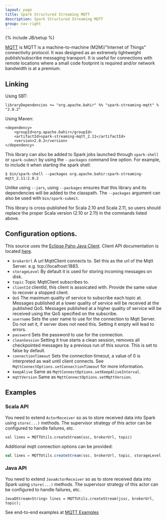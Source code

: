 ```yaml
---
layout: page
title: Spark Structured Streaming MQTT
description: Spark Structured Streaming MQTT
group: nav-right
---
```

<!--
{% comment %}
Licensed to the Apache Software Foundation (ASF) under one or more
contributor license agreements.  See the NOTICE file distributed with
this work for additional information regarding copyright ownership.
The ASF licenses this file to you under the Apache License, Version 2.0
(the "License"); you may not use this file except in compliance with
the License.  You may obtain a copy of the License at

http://www.apache.org/licenses/LICENSE-2.0

Unless required by applicable law or agreed to in writing, software
distributed under the License is distributed on an "AS IS" BASIS,
WITHOUT WARRANTIES OR CONDITIONS OF ANY KIND, either express or implied.
See the License for the specific language governing permissions and
limitations under the License.
{% endcomment %}
-->

{% include JB/setup %}


[MQTT](http://mqtt.org/) is MQTT is a machine-to-machine (M2M)/"Internet of Things" connectivity protocol. It was designed as an extremely lightweight publish/subscribe messaging transport. It is useful for connections with remote locations where a small code footprint is required and/or network bandwidth is at a premium. 

## Linking

Using SBT:

    libraryDependencies += "org.apache.bahir" %% "spark-streaming-mqtt" % "2.0.2"

Using Maven:

    <dependency>
        <groupId>org.apache.bahir</groupId>
        <artifactId>spark-streaming-mqtt_2.11</artifactId>
        <version>2.0.2</version>
    </dependency>

This library can also be added to Spark jobs launched through `spark-shell` or `spark-submit` by using the `--packages` command line option.
For example, to include it when starting the spark shell:

    $ bin/spark-shell --packages org.apache.bahir:spark-streaming-mqtt_2.11:2.0.2

Unlike using `--jars`, using `--packages` ensures that this library and its dependencies will be added to the classpath.
The `--packages` argument can also be used with `bin/spark-submit`.

This library is cross-published for Scala 2.10 and Scala 2.11, so users should replace the proper Scala version (2.10 or 2.11) in the commands listed above.

## Configuration options.

This source uses the [Eclipse Paho Java Client](https://eclipse.org/paho/clients/java/). Client API documentation is located [here](http://www.eclipse.org/paho/files/javadoc/index.html).

 * `brokerUrl` A url MqttClient connects to. Set this as the url of the Mqtt Server. e.g. tcp://localhost:1883.
 * `storageLevel` By default it is used for storing incoming messages on disk.
 * `topic` Topic MqttClient subscribes to.
 * `clientId` clientId, this client is assoicated with. Provide the same value to recover a stopped client.
 * `QoS` The maximum quality of service to subscribe each topic at. Messages published at a lower quality of service will be received at the published QoS. Messages published at a higher quality of service will be received using the QoS specified on the subscribe.
 * `username` Sets the user name to use for the connection to Mqtt Server. Do not set it, if server does not need this. Setting it empty will lead to errors.
 * `password` Sets the password to use for the connection.
 * `cleanSession` Setting it true starts a clean session, removes all checkpointed messages by a previous run of this source. This is set to false by default.
 * `connectionTimeout` Sets the connection timeout, a value of 0 is interpreted as wait until client connects. See `MqttConnectOptions.setConnectionTimeout` for more information.
 * `keepAlive` Same as `MqttConnectOptions.setKeepAliveInterval`.
 * `mqttVersion` Same as `MqttConnectOptions.setMqttVersion`.


## Examples

### Scala API

You need to extend `ActorReceiver` so as to store received data into Spark using `store(...)` methods. The supervisor strategy of
this actor can be configured to handle failures, etc.

    val lines = MQTTUtils.createStream(ssc, brokerUrl, topic)

Additional mqtt connection options can be provided:

```Scala
val lines = MQTTUtils.createStream(ssc, brokerUrl, topic, storageLevel, clientId, username, password, cleanSession, qos, connectionTimeout, keepAliveInterval, mqttVersion)
```

### Java API

You need to extend `JavaActorReceiver` so as to store received data into Spark using `store(...)` methods. The supervisor strategy of
this actor can be configured to handle failures, etc.

    JavaDStream<String> lines = MQTTUtils.createStream(jssc, brokerUrl, topic);

See end-to-end examples at [MQTT Examples](https://github.com/apache/bahir/tree/master/streaming-mqtt/examples)